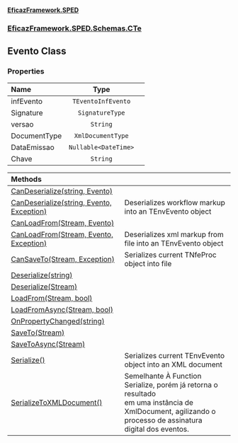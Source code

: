 #### [EficazFramework.SPED](EficazFrameworkSPED.md 'EficazFramework SPED')
### [EficazFramework.SPED.Schemas.CTe](EficazFramework.SPED.Schemas.CTe.md 'EficazFramework.SPED.Schemas.CTe')

## Evento Class
### Properties

| Name | Type | |
| :--- | :---: | :--- |
| infEvento | `TEventoInfEvento` |  |
| Signature | `SignatureType` |  |
| versao | `String` |  |
| DocumentType | `XmlDocumentType` |  |
| DataEmissao | `Nullable<DateTime>` |  |
| Chave | `String` |  |

| Methods | |
| :--- | :--- |
| [CanDeserialize(string, Evento)](EficazFramework.SPED.Schemas.CTe/Evento/CanDeserialize(string,Evento).md 'EficazFramework.SPED.Schemas.CTe.Evento.CanDeserialize(string, EficazFramework.SPED.Schemas.CTe.Evento)') | |
| [CanDeserialize(string, Evento, Exception)](EficazFramework.SPED.Schemas.CTe/Evento/CanDeserialize(string,Evento,Exception).md 'EficazFramework.SPED.Schemas.CTe.Evento.CanDeserialize(string, EficazFramework.SPED.Schemas.CTe.Evento, System.Exception)') | Deserializes workflow markup into an TEnvEvento object |
| [CanLoadFrom(Stream, Evento)](EficazFramework.SPED.Schemas.CTe/Evento/CanLoadFrom(Stream,Evento).md 'EficazFramework.SPED.Schemas.CTe.Evento.CanLoadFrom(System.IO.Stream, EficazFramework.SPED.Schemas.CTe.Evento)') | |
| [CanLoadFrom(Stream, Evento, Exception)](EficazFramework.SPED.Schemas.CTe/Evento/CanLoadFrom(Stream,Evento,Exception).md 'EficazFramework.SPED.Schemas.CTe.Evento.CanLoadFrom(System.IO.Stream, EficazFramework.SPED.Schemas.CTe.Evento, System.Exception)') | Deserializes xml markup from file into an TEnvEvento object |
| [CanSaveTo(Stream, Exception)](EficazFramework.SPED.Schemas.CTe/Evento/CanSaveTo(Stream,Exception).md 'EficazFramework.SPED.Schemas.CTe.Evento.CanSaveTo(System.IO.Stream, System.Exception)') | Serializes current TNfeProc object into file |
| [Deserialize(string)](EficazFramework.SPED.Schemas.CTe/Evento/Deserialize(string).md 'EficazFramework.SPED.Schemas.CTe.Evento.Deserialize(string)') | |
| [Deserialize(Stream)](EficazFramework.SPED.Schemas.CTe/Evento/Deserialize(Stream).md 'EficazFramework.SPED.Schemas.CTe.Evento.Deserialize(System.IO.Stream)') | |
| [LoadFrom(Stream, bool)](EficazFramework.SPED.Schemas.CTe/Evento/LoadFrom(Stream,bool).md 'EficazFramework.SPED.Schemas.CTe.Evento.LoadFrom(System.IO.Stream, bool)') | |
| [LoadFromAsync(Stream, bool)](EficazFramework.SPED.Schemas.CTe/Evento/LoadFromAsync(Stream,bool).md 'EficazFramework.SPED.Schemas.CTe.Evento.LoadFromAsync(System.IO.Stream, bool)') | |
| [OnPropertyChanged(string)](EficazFramework.SPED.Schemas.CTe/Evento/OnPropertyChanged(string).md 'EficazFramework.SPED.Schemas.CTe.Evento.OnPropertyChanged(string)') | |
| [SaveTo(Stream)](EficazFramework.SPED.Schemas.CTe/Evento/SaveTo(Stream).md 'EficazFramework.SPED.Schemas.CTe.Evento.SaveTo(System.IO.Stream)') | |
| [SaveToAsync(Stream)](EficazFramework.SPED.Schemas.CTe/Evento/SaveToAsync(Stream).md 'EficazFramework.SPED.Schemas.CTe.Evento.SaveToAsync(System.IO.Stream)') | |
| [Serialize()](EficazFramework.SPED.Schemas.CTe/Evento/Serialize().md 'EficazFramework.SPED.Schemas.CTe.Evento.Serialize()') | Serializes current TEnvEvento object into an XML document |
| [SerializeToXMLDocument()](EficazFramework.SPED.Schemas.CTe/Evento/SerializeToXMLDocument().md 'EficazFramework.SPED.Schemas.CTe.Evento.SerializeToXMLDocument()') | Semelhante À Function Serialize, porém já retorna o resultado<br/>em uma instância de XmlDocument, agilizando o processo de assinatura<br/>digital dos eventos. |
